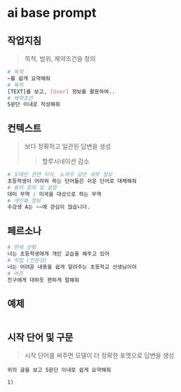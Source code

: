 # ai base prompt

## 작업지침

> 목적, 범위, 제약조건을 정의

```sh
# 목적
~를 쉽게 요약해줘
# 목적
[TEXT]를 보고, [User] 정보를 활용하여..
# 제약조건
5문단 이내로 작성해줘
```

## 컨텍스트

> 보다 정확하고 일관된 답변을 생성
>
> > 할루시네이션 감소

```sh
# 도메인 관련 지식, 노하우 같은 세부 정보
초등학생이 어려워 하는 단어들은 쉬운 단어로 대체해줘
# 용어 정의 및 설명
대미 무역 : 미국을 대상으로 하는 무역
# 개인화 정보
수강생 A는 ~~에 관심이 많습니다.
```

## 페르소나

```sh
# 현재 상황
너는 초등학생에게 개인 교습을 해주고 있어
# 직업 (전문성)
너는 어려운 내용을 쉽게 알려주는 초등학교 선생님이야
# 어조
친구에게 대하듯 편하게 말해줘
```

## 예제

```

```

## 시작 단어 및 구문

> 시작 단어를 써주면 모델이 더 정확한 포멧으로 답변을 생성

```
위의 글을 보고 5문단 이내로 쉽게 요약해줘

1)
```

